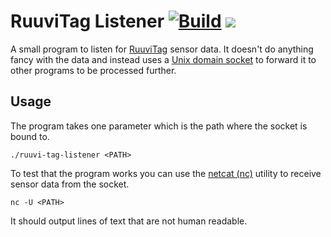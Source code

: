 # RuuviTag Listener [![Build](https://github.com/vanhanenjjv/ruuvi-tag-listener/actions/workflows/build.yml/badge.svg)](https://github.com/vanhanenjjv/ruuvi-tag-listener/actions/workflows/build.yml) <img src="https://hit-counter.vanhanen.workers.dev?tag=github|vanhanenjjv|ruuvi-tag-listener" />

A small program to listen for [RuuviTag](https://ruuvi.com) sensor data. It doesn't do anything fancy with the data and instead uses a [Unix domain socket](https://systemprogrammingatntu.github.io/mp2/unix_socket.html) to forward it to other programs to be processed further.

## Usage

The program takes one parameter which is the path where the socket is bound to.

```
./ruuvi-tag-listener <PATH>
```

To test that the program works you can use the [netcat (nc)](https://en.wikipedia.org/wiki/Netcat) utility to receive sensor data from the socket.

```
nc -U <PATH>
```

It should output lines of text that are not human readable.
